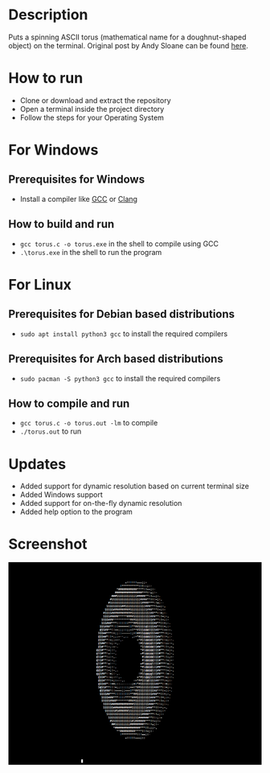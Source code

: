 # Description

Puts a spinning ASCII torus (mathematical name for a doughnut-shaped object) on the terminal. Original post by Andy Sloane can be found [here](https://www.a1k0n.net/2011/07/20/donut-math.html).

# How to run

* Clone or download and extract the repository
* Open a terminal inside the project directory
* Follow the steps for your Operating System

# For Windows

## Prerequisites for Windows

* Install a compiler like [GCC](https://gcc.gnu.org/) or [Clang](https://clang.llvm.org/)

## How to build and run

* `gcc torus.c -o torus.exe` in the shell to compile using GCC
* `.\torus.exe` in the shell to run the program

# For Linux

## Prerequisites for Debian based distributions

* `sudo apt install python3 gcc` to install the required compilers

## Prerequisites for Arch based distributions

* `sudo pacman -S python3 gcc` to install the required compilers

## How to compile and run

* `gcc torus.c -o torus.out -lm` to compile
* `./torus.out` to run

# Updates

* Added support for dynamic resolution based on current terminal size
* Added Windows support
* Added support for on-the-fly dynamic resolution
* Added help option to the program

# Screenshot

![Screenshot](https://github.com/arkorty/Spinning-ASCII-Torus/blob/main/blob/screenshot.png)
